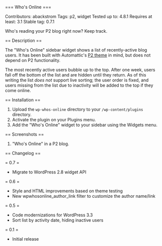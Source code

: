 === Who's Online ===

Contributors: abackstrom
Tags: p2, widget
Tested up to: 4.8.1
Requires at least: 3.1
Stable tag: 0.7.1

Who's reading your P2 blog right now? Keep track.

== Description ==

The "Who's Online" sidebar widget shows a list of recently-active
blog users. It has been built with Automattic's [P2
theme](http://p2theme.com/) in mind, but does not depend on P2
functionality.

The most recently active users bubble up to the top. After one week,
users fall off the bottom of the list and are hidden until they return.
As of this writing the list *does not* support live sorting; the user
order is fixed, and users missing from the list due to inactivity will
be added to the top if they come online.

== Installation ==

1. Upload the `wp-whos-online` directory to your `/wp-content/plugins` directory.
2. Activate the plugin on your Plugins menu.
2. Add the "Who's Online" widget to your sidebar using the Widgets menu.

== Screenshots ==

1. "Who's Online" in a P2 blog.

== Changelog ==

= 0.7 =

* Migrate to WordPress 2.8 widget API

= 0.6 =

* Style and HTML improvements based on theme testing
* New wpwhosonline_author_link filter to customize the author name/link

= 0.5 =

* Code modernizations for WordPress 3.3
* Sort list by activity date, hiding inactive users

= 0.1 =

* Initial release
